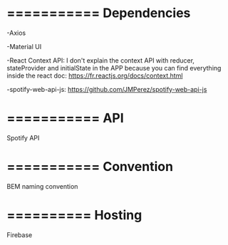 
===========
Dependencies
===========
-Axios

-Material UI

-React Context API: I don't explain the context API with reducer, stateProvider and initialState in the APP
because you can find everything inside the react doc: https://fr.reactjs.org/docs/context.html

-spotify-web-api-js: https://github.com/JMPerez/spotify-web-api-js


===========
API
===========
Spotify API


===========
Convention
===========
BEM naming convention


==========
Hosting
==========
Firebase

